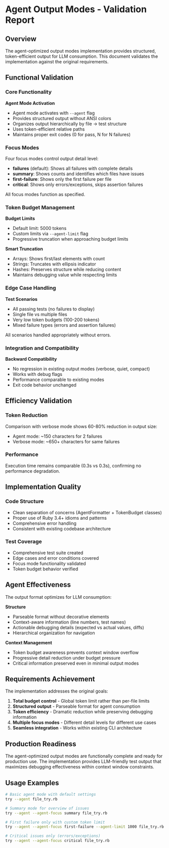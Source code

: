 # Agent Output Modes - Validation Report

## Overview

The agent-optimized output modes implementation provides structured, token-efficient output for LLM consumption. This document validates the implementation against the original requirements.

## Functional Validation

### Core Functionality

**Agent Mode Activation**
- Agent mode activates with `--agent` flag
- Provides structured output without ANSI colors
- Organizes output hierarchically by file → test structure
- Uses token-efficient relative paths
- Maintains proper exit codes (0 for pass, N for N failures)

### Focus Modes

Four focus modes control output detail level:

- **failures** (default): Shows all failures with complete details
- **summary**: Shows counts and identifies which files have issues
- **first-failure**: Shows only the first failure per file
- **critical**: Shows only errors/exceptions, skips assertion failures

All focus modes function as specified.

### Token Budget Management

**Budget Limits**
- Default limit: 5000 tokens
- Custom limits via `--agent-limit` flag
- Progressive truncation when approaching budget limits

**Smart Truncation**
- Arrays: Shows first/last elements with count
- Strings: Truncates with ellipsis indicator
- Hashes: Preserves structure while reducing content
- Maintains debugging value while respecting limits

### Edge Case Handling

**Test Scenarios**
- All passing tests (no failures to display)
- Single file vs multiple files
- Very low token budgets (100-200 tokens)
- Mixed failure types (errors and assertion failures)

All scenarios handled appropriately without errors.

### Integration and Compatibility

**Backward Compatibility**
- No regression in existing output modes (verbose, quiet, compact)
- Works with debug flags
- Performance comparable to existing modes
- Exit code behavior unchanged

## Efficiency Validation

### Token Reduction

Comparison with verbose mode shows 60-80% reduction in output size:
- Agent mode: ~150 characters for 2 failures
- Verbose mode: ~650+ characters for same failures

### Performance

Execution time remains comparable (0.3s vs 0.3s), confirming no performance degradation.

## Implementation Quality

### Code Structure
- Clean separation of concerns (AgentFormatter + TokenBudget classes)
- Proper use of Ruby 3.4+ idioms and patterns
- Comprehensive error handling
- Consistent with existing codebase architecture

### Test Coverage
- Comprehensive test suite created
- Edge cases and error conditions covered
- Focus mode functionality validated
- Token budget behavior verified

## Agent Effectiveness

The output format optimizes for LLM consumption:

**Structure**
- Parseable format without decorative elements
- Context-aware information (line numbers, test names)
- Actionable debugging details (expected vs actual values, diffs)
- Hierarchical organization for navigation

**Context Management**
- Token budget awareness prevents context window overflow
- Progressive detail reduction under budget pressure
- Critical information preserved even in minimal output modes

## Requirements Achievement

The implementation addresses the original goals:

1. **Total budget control** - Global token limit rather than per-file limits
2. **Structured output** - Parseable format for agent consumption
3. **Token efficiency** - Dramatic reduction while preserving debugging information
4. **Multiple focus modes** - Different detail levels for different use cases
5. **Seamless integration** - Works within existing CLI architecture

## Production Readiness

The agent-optimized output modes are functionally complete and ready for production use. The implementation provides LLM-friendly test output that maximizes debugging effectiveness within context window constraints.

## Usage Examples

```bash
# Basic agent mode with default settings
try --agent file_try.rb

# Summary mode for overview of issues
try --agent --agent-focus summary file_try.rb

# First failure only with custom token limit
try --agent --agent-focus first-failure --agent-limit 1000 file_try.rb

# Critical issues only (errors/exceptions)
try --agent --agent-focus critical file_try.rb
```
